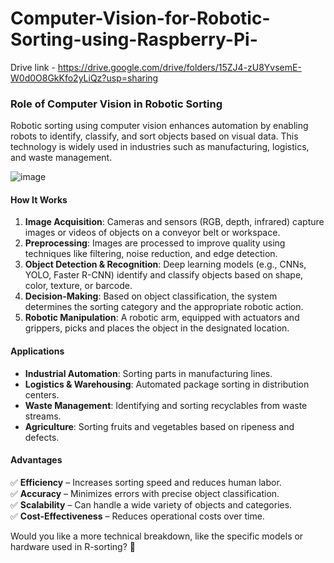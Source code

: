 # Computer-Vision-for-Robotic-Sorting-using-Raspberry-Pi-

Drive link - https://drive.google.com/drive/folders/15ZJ4-zU8YvsemE-W0d0O8GkKfo2yLiQz?usp=sharing 

### Role of Computer Vision in Robotic Sorting

Robotic sorting using computer vision enhances automation by enabling robots to identify, classify, and sort objects based on visual data. This technology is widely used in industries such as manufacturing, logistics, and waste management.  

![image](https://github.com/user-attachments/assets/9235cede-9692-446e-b5ba-74acc29d35ca)


#### **How It Works**  
1. **Image Acquisition**: Cameras and sensors (RGB, depth, infrared) capture images or videos of objects on a conveyor belt or workspace.  
2. **Preprocessing**: Images are processed to improve quality using techniques like filtering, noise reduction, and edge detection.  
3. **Object Detection & Recognition**: Deep learning models (e.g., CNNs, YOLO, Faster R-CNN) identify and classify objects based on shape, color, texture, or barcode.  
4. **Decision-Making**: Based on object classification, the system determines the sorting category and the appropriate robotic action.  
5. **Robotic Manipulation**: A robotic arm, equipped with actuators and grippers, picks and places the object in the designated location.  

#### **Applications**  
- **Industrial Automation**: Sorting parts in manufacturing lines.  
- **Logistics & Warehousing**: Automated package sorting in distribution centers.  
- **Waste Management**: Identifying and sorting recyclables from waste streams.  
- **Agriculture**: Sorting fruits and vegetables based on ripeness and defects.  

#### **Advantages**  
✅ **Efficiency** – Increases sorting speed and reduces human labor.  
✅ **Accuracy** – Minimizes errors with precise object classification.  
✅ **Scalability** – Can handle a wide variety of objects and categories.  
✅ **Cost-Effectiveness** – Reduces operational costs over time.  

Would you like a more technical breakdown, like the specific models or hardware used in R-sorting? 🚀
